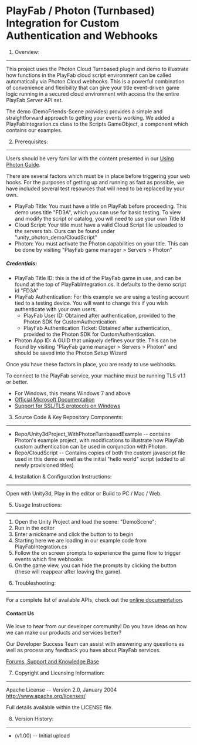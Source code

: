 PlayFab / Photon (Turnbased) Integration for Custom Authentication and Webhooks
========
1. Overview:
----
This project uses the Photon Cloud Turnbased plugin and demo to illustrate how functions in the PlayFab cloud script environment can be called automatically via Photon Cloud webhooks. This is a powerful combination of convenience and flexibility that can give your title event-driven game logic running in a secured cloud environment with access the the entire PlayFab Server API set.

The demo (DemoFriends-Scene provides) provides a simple and straightforward approach to getting your events working. We added a PlayFabIntegration.cs class to the Scripts GameObject, a component which contains our examples. 

2. Prerequisites:
----
Users should be very familiar with the content presented in our [Using Photon Guide](https://playfab.com/doc/categories/using-photon-with-playfab/).

There are several factors which must be in place before triggering your web hooks. For the purposes of getting up and running as fast as possible, we have included several test resources that will need to be replaced by your own.

* PlayFab Title: You must have a title on PlayFab before proceeding. This demo uses title "FD3A", which you can use for basic testing. To view and modify the script or catalog, you will need to use your own Title Id
* Cloud Script: Your title must have a valid Cloud Script file uploaded to the servers tab. Ours can be found under "unity_photon_demo/CloudScript"
* Photon: You must activate the Photon capabilities on your title. This can be done by visiting  "PlayFab game manager > Servers > Photon"

##### Credentials: 
* PlayFab Title ID: this is the id of the PlayFab game in use, and can be found at the top of PlayFabIntegration.cs. It defaults to the demo script id "FD3A"
* PlayFab Authentication: For this example we are using a testing account tied to a testing device. You will want to change this if you wish authenticate with your own users.
  * PlayFab User ID: Obtained after authentication, provided to the Photon SDK for CustomAuthentication. 
  * PlayFab Authentication Ticket: Obtained after authentication, provided to the Photon SDK for CustomAuthentication.
* Photon App ID: A GUID that uniquely defines your title. This can be found by visiting "PlayFab game manager > Servers > Photon" and should be saved into the Photon Setup Wizard

Once you have these factors in place, you are ready to use webhooks.

To connect to the PlayFab service, your machine must be running TLS v1.1 or better.
* For Windows, this means Windows 7 and above
* [Official Microsoft Documentation](https://msdn.microsoft.com/en-us/library/windows/desktop/aa380516%28v=vs.85%29.aspx)
* [Support for SSL/TLS protocols on Windows](http://blogs.msdn.com/b/kaushal/archive/2011/10/02/support-for-ssl-tls-protocols-on-windows.aspx)

3. Source Code & Key Repository Components:
----
* Repo/Unity3dProject_WithPhotonTurnbasedExample -- contains Photon's example project, with modifications to illustrate how PlayFab custom authentication can be used in conjunction with Photon. 
* Repo/CloudScript -- Contains copies of both the custom javascript file used in this demo as well as the initial "hello world" script (added to all newly provisioned titles)

4. Installation & Configuration Instructions:
----
Open with Unity3d, Play in the editor or Build to PC / Mac / Web.


5. Usage Instructions:
----
1) Open the Unity Project and load the scene: "DemoScene";
2) Run in the editor
3) Enter a nickname and click the button to to begin
4) Starting here we are loading in our example code from PlayFabIntegration.cs
5) Follow the on screen prompts to experience the game flow to trigger events which fire webhooks
6) On the game view, you can hide the prompts by clicking the button (these will reappear after leaving the game).

6. Troubleshooting:
----
For a complete list of available APIs, check out the [online documentation](http://api.playfab.com/Documentation/).

#### Contact Us
We love to hear from our developer community! 
Do you have ideas on how we can make our products and services better? 

Our Developer Success Team can assist with answering any questions as well as process any feedback you have about PlayFab services.

[Forums, Support and Knowledge Base](https://support.playfab.com/support/home)


7. Copyright and Licensing Information:
----
  Apache License -- 
  Version 2.0, January 2004
  http://www.apache.org/licenses/

  Full details available within the LICENSE file.

8. Version History:
----
* (v1.00) -- Initial upload
